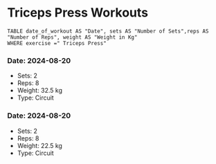 # Triceps Press Workouts

```dataview 
TABLE date_of_workout AS "Date", sets AS "Number of Sets",reps AS "Number of Reps", weight AS "Weight in Kg" 
WHERE exercise =" Triceps Press"
```
### Date: 2024-08-20
- Sets: 2
- Reps: 8
- Weight: 32.5 kg
- Type: Circuit

### Date: 2024-08-20
- Sets: 2
- Reps: 8
- Weight: 22.5 kg
- Type: Circuit

